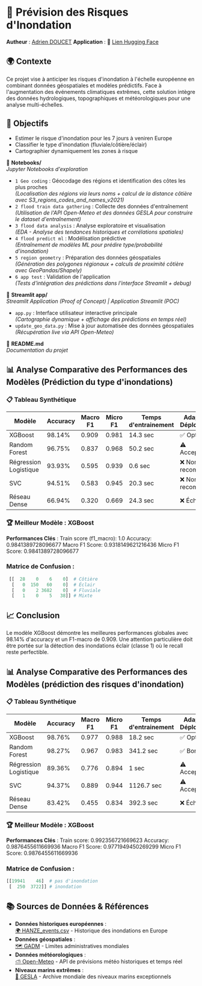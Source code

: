 # 🌊 Prévision des Risques d'Inondation
**Autheur** : [Adrien DOUCET](https://github.com/AdrienD-Skep)
**Application** : 🔗 [Lien Hugging Face](https://huggingface.co/spaces/AdrienD-Skep/Flood-prediction) 

## 🌍 Contexte
Ce projet vise à anticiper les risques d'inondation à l'échelle européenne en combinant données géospatiales et modèles prédictifs. Face à l'augmentation des événements climatiques extrêmes, cette solution intègre des données hydrologiques, topographiques et météorologiques pour une analyse multi-échelles.

## 🎯 Objectifs  
- Estimer le risque d'inondation pour les 7 jours à veniren Europe
- Classifier le type d'inondation (fluviale/côtière/éclair)  
- Cartographier dynamiquement les zones à risque

📁 **Notebooks/**  
*Jupyter Notebooks d'exploration*  
- `1 Geo coding` : Géocodage des régions et identification des côtes les plus proches  
  *(Localisation des régions via leurs noms + calcul de la distance côtière avec S3_regions_codes_and_names_v2021)*  
- `2 flood train data gathering` : Collecte des données d'entraînement  
  *(Utilisation de l'API Open-Meteo et des données GESLA pour construire le dataset d'entraînement)*  
- `3 flood data analysis` : Analyse exploratoire et visualisation  
  *(EDA - Analyse des tendances historiques et corrélations spatiales)*  
- `4 flood predict ml` : Modélisation prédictive  
  *(Entraînement de modèles ML pour prédire type/probabilité d'inondation)*  
- `5 region geometry` : Préparation des données géospatiales  
  *(Génération des polygones régionaux + calculs de proximité côtière avec GeoPandas/Shapely)*  
- `6 app test` : Validation de l'application  
  *(Tests d'intégration des prédictions dans l'interface Streamlit + debug)*
  
📁 **Streamlit app/**  
*Streamlit Application (Proof of Concept) | Application Streamlit (POC)*  
- `app.py` : Interface utilisateur interactive principale  
  *(Cartographie dynamique + affichage des prédictions en temps réel)*  
- `update_geo_data.py` : Mise à jour automatisée des données géospatiales  
  *(Récupération live via API Open-Meteo)*  

📄 **README.md**  
*Documentation du projet*  


## 📊 Analyse Comparative des Performances des Modèles (Prédiction du type d'inondations)

### 📋 Tableau Synthétique
| Modèle                | Accuracy | Macro F1 | Micro F1 | Temps d'entrainement | Adapté au Déploiement |
|-----------------------|----------|----------|----------|----------------------|-----------------------|
| XGBoost               | 98.14%   | 0.909    | 0.981    | 14.3 sec             | ✅ Optimal             |
| Random Forest         | 96.75%   | 0.837    | 0.968    | 50.2 sec             | ⚠️ Acceptable         |
| Régression Logistique | 93.93%   | 0.595    | 0.939    | 0.6 sec              | ❌ Non recommandé     |
| SVC                   | 94.51%   | 0.583    | 0.945    | 20.3 sec             | ❌ Non recommandé     |
| Réseau Dense          | 66.94%   | 0.320    | 0.669    | 24.3 sec             | ❌ Échec              |

### 🏆 Meilleur Modèle : XGBoost
**Performances Clés** :
Train score (f1_macro): 1.0
Accuracy: 0.9841389728096677
Macro F1 Score: 0.9318149621216436
Micro F1 Score: 0.9841389728096677
### Matrice de Confusion :
```python
 [[  28    0    6    0]  # Côtière
  [   0  150   60    0]  # Éclair
  [   0    2 3682    0]  # Fluviale
  [   1    0    5   38]] # Mixte
```
## 📈 Conclusion
Le modèle XGBoost démontre les meilleures performances globales avec 98.14% d'accuracy et un F1-macro de 0.909. Une attention particulière doit être portée sur la détection des inondations éclair (classe 1) où le recall reste perfectible.


## 📊 Analyse Comparative des Performances des Modèles (prédiction des risques d'inondation)

### 📋 Tableau Synthétique
| Modèle                | Accuracy | Macro F1 | Micro F1 | Temps d'entrainement | Adapté au Déploiement |
|-----------------------|----------|----------|----------|----------------------|-----------------------|
| XGBoost               | 98.76%   | 0.977    | 0.988    | 18.2 sec             | ✅ Optimal            |
| Random Forest         | 98.27%   | 0.967    | 0.983    | 341.2 sec            | ✅ Bon                |
| Régression Logistique | 89.36%   | 0.776    | 0.894    | 1 sec                | ⚠️ Acceptable         |
| SVC                   | 94.37%   | 0.889    | 0.944    | 1126.7 sec           | ⚠️ Acceptable         |
| Réseau Dense          | 83.42%   | 0.455    | 0.834    | 392.3 sec            | ❌ Échec              |

### 🏆 Meilleur Modèle : XGBoost
**Performances Clés** :
Train score: 0.992356721669623
Accuracy: 0.9876455611669936
Macro F1 Score: 0.9771949450269299
Micro F1 Score: 0.9876455611669936
### Matrice de Confusion :
```python
[[19941    46]  # pas d'inondation
 [  250  3722]] # inondation
```

## 📚 Sources de Données & Références

- **Données historiques européennes** :  
  [🌍 HANZE_events.csv](https://zenodo.org/records/11259233) - Historique des inondations en Europe
- **Données géospatiales** :  
  [🗺️ GADM](https://gadm.org/download_world.html) - Limites administratives mondiales
- **Données météorologiques** :  
  [⛅ Open-Meteo](https://open-meteo.com/) - API de prévisions météo historiques et temps réel
- **Niveaux marins extrêmes** :  
  [🌊 GESLA](https://gesla787883612.wordpress.com/downloads/) - Archive mondiale des niveaux marins exceptionnels

